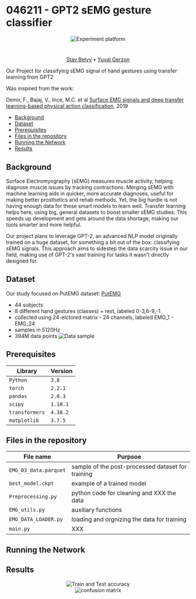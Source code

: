 # 046211 - GPT2 sEMG gesture classifier 

<div align="center">
  <img src="https://github.com/stavb2009/OM2SEQ/blob/6ea42dc2063cd3708d465db35cab8aefc5538af1/Experiment%20Platform.jpg" alt="Experiment platform">
</div>

</h1>
<h1 align="center">


</h1>
  <p align="center">
    <a href="https://github.com/stavb2009">Stav Belyy</a> •
    <a href="https://github.com/yuval-gerzon">Yuval Gerzon</a>
  </p>

Our Project for classifying sEMG signal of hand gestures using transfer learning from GPT2  

Was inspired from the work:

Demir, F., Bajaj, V., Ince, M.C. et al [Surface EMG signals and deep transfer learning-based physical action
classification](https://music-classification.github.io/tutorial/landing-page.html), 2019



  * [Background](#background)
  * [Dataset](#Dataset)
  * [Prerequisites](#prerequisites)
  * [Files in the repository](#files-in-the-repository)
  * [Running the Network](#Running-the-Network)
  * [Results](#Results)


## Background
Surface Electromyography (sEMG) measures muscle activity, helping diagnose muscle issues by tracking contractions. Merging sEMG with machine learning aids in quicker, more accurate diagnoses, useful for making better prosthetics and rehab methods. Yet, the big hurdle is not having enough data for these smart models to learn well. Transfer learning helps here, using big, general datasets to boost smaller sEMG studies. This speeds up development and gets around the data shortage, making our tools smarter and more helpful.

Our project plans to leverage GPT-2, an advanced NLP model originally trained on a huge dataset, for something a bit out of the box: classifying sEMG signals. This approach aims to sidestep the data scarcity issue in our field, making use of GPT-2's vast training for tasks it wasn't directly designed for.


## Dataset

Our study focused on PutEMG dataset: 
[PutEMG](https://biolab.put.poznan.pl/putemg-dataset/)
* 44 subjects
* 8 different hand gestures (classes) + rest, labeled 0-3,6-9,-1
* collected using 24-elctored matrix - 24 channels, labeled EMG_1 - EMG_24
* samples in 5120Hz
* 394M data points
![Data sample](https://github.com/stavb2009/OM2SEQ/blob/f9cfefd33a30b2a6db82121c7d69268fb1747c56/EMG%20data%20sample.png "Data sample")  


## Prerequisites
|Library         | Version |
|----------------------|----|
|`Python`|  `3.8 `|
|`torch`|  `2.2.1`|
|`pandas`|  `2.0.3`|
|`scipy`|  `1.10.1`|
|`transformers`|  `4.38.2`|
|`matplotlib`|  `3.7.5`|


## Files in the repository

|File name         | Purpsoe |
|----------------------|------|
|`EMG_03_data.parquet`| sample of the post-processed dataset for training|
|`best_model.ckpt`| example of a trained model|
|`Preprocessing.py`| python code for cleaning and XXX the data|
|`EMG_utils.py`| auxiliary functions|
|`EMG_DATA_LOADER.py`|loading and orgnizing the data for training|
|`main.py`| XXX|


## Running the Network

## Results
<div align="center">
  <img src="https://github.com/stavb2009/OM2SEQ/blob/6373c150ea8c965d4d382ef1f1d9afb8c1da53eb/Accuracy%20graph.png" alt="Train and Test accuracy">
</div>

<div align="center">
  <img src="https://github.com/stavb2009/OM2SEQ/blob/969ad3224aace224d99a592c05ae8cfb68faa185/confusion_matrix.png" alt="confusion matrix">
</div>



